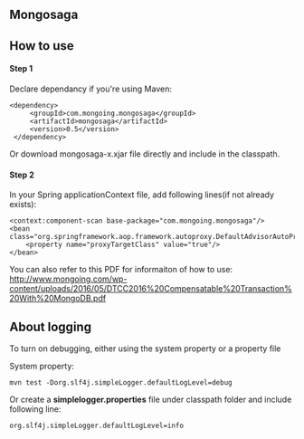## Mongosaga 



## How to use

#### Step 1
Declare dependancy if you're using Maven:

	<dependency>
         <groupId>com.mongoing.mongosaga</groupId>
         <artifactId>mongosaga</artifactId>
         <version>0.5</version>            
     </dependency>

Or download mongosaga-x.xjar file directly and include in the classpath. 

#### Step 2
In your Spring applicationContext file, add following lines(if not already exists):

	<context:component-scan base-package="com.mongoing.mongosaga"/>        
    <bean class="org.springframework.aop.framework.autoproxy.DefaultAdvisorAutoProxyCreator">
        <property name="proxyTargetClass" value="true"/>
    </bean>

You can also refer to this PDF for informaiton of how to use: http://www.mongoing.com/wp-content/uploads/2016/05/DTCC2016%20Compensatable%20Transaction%20With%20MongoDB.pdf

## About logging

To turn on debugging, either using the system property or a property file

System property: 

	mvn test -Dorg.slf4j.simpleLogger.defaultLogLevel=debug

Or create a  **simplelogger.properties** file under classpath folder and include following line:

	org.slf4j.simpleLogger.defaultLogLevel=info




